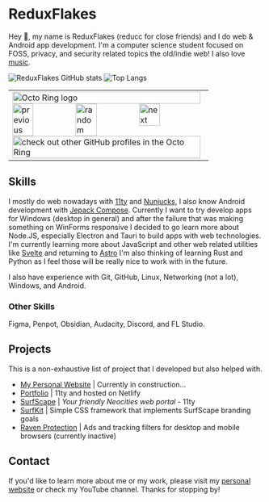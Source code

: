 # ReduxFlakes

Hey 👋, my name is ReduxFlakes (reducc for close friends) and I do web & Android app development. I'm a computer science student focused on FOSS, privacy, and security related topics the old/indie web! I also love [music](https://www.last.fm/user/ReduxFlakes).

![ReduxFlakes GitHub stats](https://github-readme-stats.vercel.app/api?username=ReduxFlakes&show_icons=true&theme=gruvbox)
![Top Langs](https://github-readme-stats.vercel.app/api/top-langs/?username=ReduxFlakes&layout=compact&theme=gruvbox)

<table><tbody><tr><td><a href="https://octo-ring.com/"><img src="https://octo-ring.com/static/img/widget/top.png" width="99%" alt="Octo Ring logo" align="top"></a><br><a href="https://octo-ring.com/p/ReduxFlakes/prev"><img src="https://octo-ring.com/static/img/widget/prev.png" width="33%" alt="previous" align="top" title="previous profile"></a><a href="https://octo-ring.com/p/ReduxFlakes/random"><img src="https://octo-ring.com/static/img/widget/random.png" width="33%" alt="random" align="top" title="random profile"></a><a href="https://octo-ring.com/p/ReduxFlakes/next"><img src="https://octo-ring.com/static/img/widget/next.png" width="33%" alt="next" align="top" title="next profile"></a><br><a href="https://octo-ring.com/"><img src="https://octo-ring.com/static/img/widget/bottom.png" width="99%" alt="check out other GitHub profiles in the Octo Ring" align="top"></a></td></tr></tbody></table> 

## Skills

I mostly do web nowadays with [11ty](https://www.11ty.dev/) and [Nunjucks](https://mozilla.github.io/nunjucks/), I also know Android development with [Jepack Compose](https://developer.android.com/develop/ui/compose). Currently I want to try develop apps for Windows (desktop in general) and after the failure that was making something on WinForms responsive I decided to go learn more about Node.JS, especially Electron and Tauri to build apps with web technologies.
I'm currently learning more about JavaScript and other web related utilities like [Svelte](https://svelte.dev/) and returning to [Astro](https://astro.build/) I'm also thinking of learning Rust and Python as I feel those will be really nice to work with in the future.

I also have experience with Git, GitHub, Linux, Networking (not a lot), Windows, and Android.

### Other Skills

Figma, Penpot, Obsidian, Audacity, Discord, and FL Studio.

## Projects

This is a non-exhaustive list of project that I developed but also helped with.

- [My Personal Website](https://reduxflakes.neocities.org) | Currently in construction...
- [Portfolio](https://github.com/ReduxFlakes/portfolio) | 11ty and hosted on Netlify
- [SurfScape](https://github.com/SurfScape) | _Your friendly Neocities web portal_ - 11ty
- [SurfKit](https://github.com/SurfScape/surfkit) | Simple CSS framework that implements SurfScape branding goals
- [Raven Protection](https://codeberg.org/ReduxFlakes/raven-protection) | Ads and tracking filters for desktop and mobile browsers (currently inactive)

## Contact

If you'd like to learn more about me or my work, please visit my [personal website](https://reduxflakes.neocities.org) or check my YouTube channel. Thanks for stopping by!
